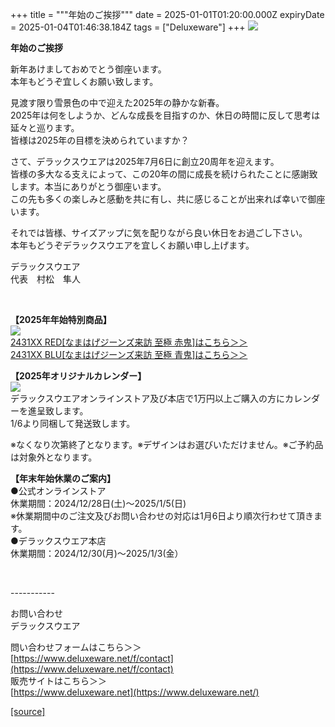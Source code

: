 +++
title = """年始のご挨拶"""
date = 2025-01-01T01:20:00.000Z
expiryDate = 2025-01-04T01:46:38.184Z
tags = ["Deluxeware"]
+++
[![](https://stat.ameba.jp/user_images/20241226/17/deluxeware/f6/1c/j/o0595084215526004980.jpg)](https://stat.ameba.jp/user_images/20241226/17/deluxeware/f6/1c/j/o0595084215526004980.jpg)

  
**年始のご挨拶**  
  
新年あけましておめでとう御座います。  
本年もどうぞ宜しくお願い致します。  
  
  
見渡す限り雪景色の中で迎えた2025年の静かな新春。  
2025年は何をしようか、どんな成長を目指すのか、休日の時間に反して思考は延々と巡ります。  
皆様は2025年の目標を決められていますか？  
  
さて、デラックスウエアは2025年7月6日に創立20周年を迎えます。  
皆様の多大なる支えによって、この20年の間に成長を続けられたことに感謝致します。本当にありがとう御座います。  
この先も多くの楽しみと感動を共に有し、共に感じることが出来れば幸いで御座います。  
  
それでは皆様、サイズアップに気を配りながら良い休日をお過ごし下さい。  
本年もどうぞデラックスウエアを宜しくお願い申し上げます。  
  
  
デラックスウエア  
代表　村松　隼人  
  
  
 

  
**【2025年年始特別商品】**  
[![](https://stat.ameba.jp/user_images/20241225/17/deluxeware/28/2f/j/o1200050015525563465.jpg)](https://www.deluxeware.net/p/search?keyword=2431XX)  
[2431XX RED\[なまはげジーンズ来訪 至極 赤鬼\]はこちら＞＞](https://www.deluxeware.net/c/akita/2431XXRED)  
[2431XX BLU\[なまはげジーンズ来訪 至極 青鬼\]はこちら＞＞](https://www.deluxeware.net/c/akita/2431XXBLU)  
  
  
**【2025年オリジナルカレンダー】**  
[![](https://stat.ameba.jp/user_images/20241226/17/deluxeware/33/a2/j/o1200050015525990365.jpg)](https://stat.ameba.jp/user_images/20241226/17/deluxeware/33/a2/j/o1200050015525990365.jpg)  
デラックスウエアオンラインストア及び本店で1万円以上ご購入の方にカレンダーを進呈致します。  
1/6より同梱して発送致します。

※なくなり次第終了となります。※デザインはお選びいただけません。※ご予約品は対象外となります。  
  
  
**【年末年始休業のご案内】**  
●公式オンラインストア  
休業期間：2024/12/28日(土)～2025/1/5(日)  
※休業期間中のご注文及びお問い合わせの対応は1月6日より順次行わせて頂きます。  
●デラックスウエア本店  
休業期間：2024/12/30(月)～2025/1/3(金）  
  
 

\-----------

お問い合わせ  
デラックスウエア

問い合わせフォームはこちら＞＞  
[https://www.deluxeware.net/f/contact](https://www.deluxeware.net/f/contact)  
販売サイトはこちら＞＞  
[https://www.deluxeware.net](https://www.deluxeware.net/)

[[source]](https://ameblo.jp/deluxeware/entry-12880078102.html)
